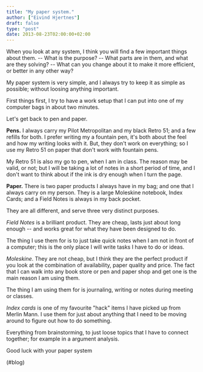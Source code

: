 ```yaml
---
title: "My paper system."
author: ["Eivind Hjertnes"]
draft: false
type: "post"
date: 2013-08-23T02:00:00+02:00
---
```


When you look at any system, I think you will find a few important
things about them. -- What is the purpose? -- What parts are in them,
and what are they solving? -- What can you change about it to make it
more efficient, or better in any other way?

My paper system is very simple, and I always try to keep it as simple as
possible; without loosing anything important.

First things first, I try to have a work setup that I can put into one
of my computer bags in about two minutes.

Let's get back to pen and paper.

**Pens.** I always carry my Pilot Metropolitan and my black Retro 51; and
a few refills for both. I prefer writing my a fountain pen, it's both
about the feel and how my writing looks with it. But, they don't work on
everything; so I use my Retro 51 on paper that don't work with fountain
pens.

My Retro 51 is also my go to pen, when I am in class. The reason may be
valid, or not; but I will be taking a lot of notes in a short period of
time, and I don't want to think about if the ink is dry enough when I
turn the page.

**Paper.** There is two paper products I always have in my bag; and one
that I always carry on my person. They is a large Moleskine notebook,
Index Cards; and a Field Notes is always in my back pocket.

They are all different, and serve three very distinct purposes.

_Field Notes_ is a brilliant product. They are cheap, lasts just about
long enough -- and works great for what they have been designed to do.

The thing I use them for is to just take quick notes when I am not in
front of a computer; this is the only place I will write tasks I have to
do or ideas.

_Moleskine_. They are not cheap, but I think they are the perfect
product if you look at the combination of availability, paper quality
and price. The fact that I can walk into any book store or pen and paper
shop and get one is the main reason I am using them.

The thing I am using them for is journaling, writing or notes during
meeting or classes.

_Index cards_ is one of my favourite "hack" items I have picked up from
Merlin Mann. I use them for just about anything that I need to be moving
around to figure out how to do something.

Everything from brainstorming, to just loose topics that I have to
connect together; for example in a argument analysis.

Good luck with your paper system

(#blog)
